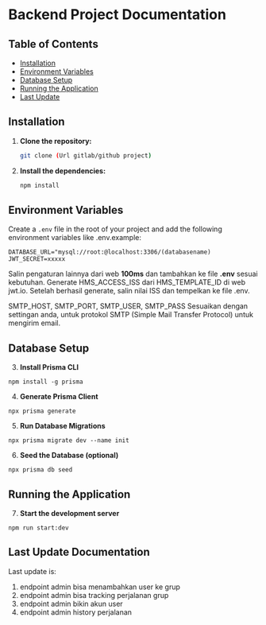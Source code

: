 # Backend Project Documentation

## Table of Contents
- [Installation](#installation)
- [Environment Variables](#environment-variables)
- [Database Setup](#database-setup)
- [Running the Application](#running-the-application)
- [Last Update](#last-update-documentation)

## Installation

1. **Clone the repository:**
    ```sh
    git clone (Url gitlab/github project)
    ```

2. **Install the dependencies:**
    ```sh
    npm install
    ```

## Environment Variables

Create a `.env` file in the root of your project and add the following environment variables like .env.example:

```env
DATABASE_URL="mysql://root:@localhost:3306/(databasename)
JWT_SECRET=xxxxx
```
Salin pengaturan lainnya dari web **100ms** dan tambahkan ke file **.env** sesuai kebutuhan.
Generate HMS_ACCESS_ISS dari HMS_TEMPLATE_ID di web jwt.io.
Setelah berhasil generate, salin nilai ISS dan tempelkan ke file .env.

SMTP_HOST, SMTP_PORT, SMTP_USER, SMTP_PASS 
Sesuaikan dengan settingan anda, untuk protokol SMTP (Simple Mail Transfer Protocol) untuk mengirim email.

## Database Setup

3. **Install Prisma CLI**

```
npm install -g prisma
```

4. **Generate Prisma Client**
```
npx prisma generate
```

5. **Run Database Migrations**
```
npx prisma migrate dev --name init

```

6. **Seed the Database (optional)**

```
npx prisma db seed

``` 

## Running the Application

7. **Start the development server**
```
npm run start:dev
```

## Last Update Documentation

Last update is:
1. endpoint admin bisa menambahkan user ke grup
2. endpoint admin bisa tracking perjalanan grup
3. endpoint admin bikin akun user
4. endpoint admin history perjalanan
